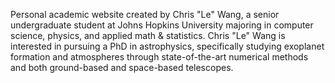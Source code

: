 Personal academic website created by Chris "Le" Wang, a senior undergraduate student at Johns Hopkins University majoring in computer science, physics, and applied math & statistics. Chris "Le" Wang is interested in pursuing a PhD in astrophysics, specifically studying exoplanet formation and atmospheres through state-of-the-art numerical methods and both ground-based and space-based telescopes.
